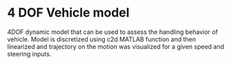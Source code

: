 # 4 DOF Vehicle model
 4DOF dynamic model that can be used to assess the handling behavior of vehicle. Model is discretized using c2d MATLAB function and then linearized and trajectory on the motion was visualized for a given speed and steering inputs. 
